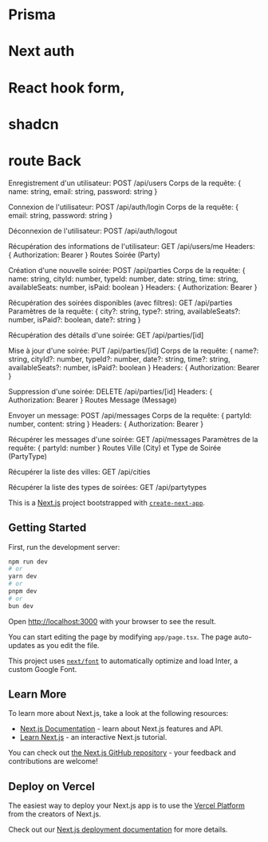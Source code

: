 # Prisma
# Next auth
# React hook form,
# shadcn


# route Back 
Enregistrement d'un utilisateur:
POST /api/users
Corps de la requête: { name: string, email: string, password: string }

Connexion de l'utilisateur:
POST /api/auth/login
Corps de la requête: { email: string, password: string }

Déconnexion de l'utilisateur:
POST /api/auth/logout

Récupération des informations de l'utilisateur:
GET /api/users/me
Headers: { Authorization: Bearer <token> }
Routes Soirée (Party)

Création d'une nouvelle soirée:
POST /api/parties
Corps de la requête: { name: string, cityId: number, typeId: number, date: string, time: string, availableSeats: number, isPaid: boolean }
Headers: { Authorization: Bearer <token> }

Récupération des soirées disponibles (avec filtres):
GET /api/parties
Paramètres de la requête: { city?: string, type?: string, availableSeats?: number, isPaid?: boolean, date?: string }

Récupération des détails d'une soirée:
GET /api/parties/[id]

Mise à jour d'une soirée:
PUT /api/parties/[id]
Corps de la requête: { name?: string, cityId?: number, typeId?: number, date?: string, time?: string, availableSeats?: number, isPaid?: boolean }
Headers: { Authorization: Bearer <token> }

Suppression d'une soirée:
DELETE /api/parties/[id]
Headers: { Authorization: Bearer <token> }
Routes Message (Message)

Envoyer un message:
POST /api/messages
Corps de la requête: { partyId: number, content: string }
Headers: { Authorization: Bearer <token> }

Récupérer les messages d'une soirée:
GET /api/messages
Paramètres de la requête: { partyId: number }
Routes Ville (City) et Type de Soirée (PartyType)

Récupérer la liste des villes:
GET /api/cities

Récupérer la liste des types de soirées:
GET /api/partytypes



This is a [Next.js](https://nextjs.org/) project bootstrapped with [`create-next-app`](https://github.com/vercel/next.js/tree/canary/packages/create-next-app).

## Getting Started

First, run the development server:

```bash
npm run dev
# or
yarn dev
# or
pnpm dev
# or
bun dev
```

Open [http://localhost:3000](http://localhost:3000) with your browser to see the result.

You can start editing the page by modifying `app/page.tsx`. The page auto-updates as you edit the file.

This project uses [`next/font`](https://nextjs.org/docs/basic-features/font-optimization) to automatically optimize and load Inter, a custom Google Font.

## Learn More

To learn more about Next.js, take a look at the following resources:

- [Next.js Documentation](https://nextjs.org/docs) - learn about Next.js features and API.
- [Learn Next.js](https://nextjs.org/learn) - an interactive Next.js tutorial.

You can check out [the Next.js GitHub repository](https://github.com/vercel/next.js/) - your feedback and contributions are welcome!

## Deploy on Vercel

The easiest way to deploy your Next.js app is to use the [Vercel Platform](https://vercel.com/new?utm_medium=default-template&filter=next.js&utm_source=create-next-app&utm_campaign=create-next-app-readme) from the creators of Next.js.

Check out our [Next.js deployment documentation](https://nextjs.org/docs/deployment) for more details.
